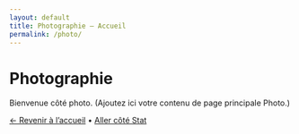 ```yaml
---
layout: default
title: Photographie — Accueil
permalink: /photo/
---
```


<h1>Photographie</h1>
<p>Bienvenue côté photo. (Ajoutez ici votre contenu de page principale Photo.)</p>
<p><a href="{{ '/' | relative_url }}">← Revenir à l’accueil</a> • <a href="{{ '/data/' | relative_url }}">Aller côté Stat</a></p>
